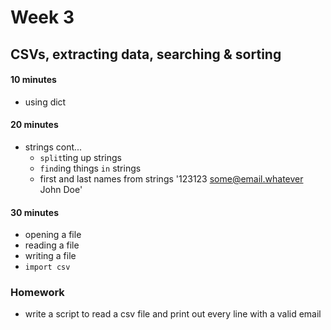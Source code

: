 # Week 3

## CSVs, extracting data, searching & sorting

#### 10 minutes

* using dict

#### 20 minutes 

* strings cont...
	* `split`ting up strings
	* `find`ing things `in` strings
	* first and last names from strings '123123 some@email.whatever John Doe'

#### 30 minutes

* opening a file
* reading a file
* writing a file
* `import csv`


### Homework 

* write a script to read a csv file and print out every line with a valid email


